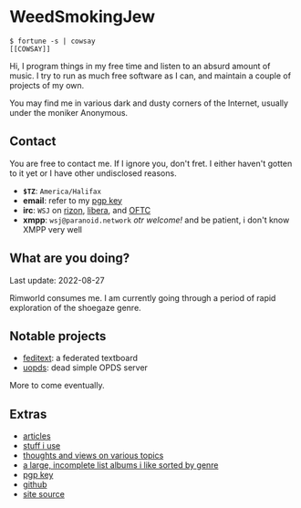 # WeedSmokingJew

```
$ fortune -s | cowsay
[[COWSAY]]
```

Hi, I program things in my free time and listen to an absurd amount of music.
I try to run as much free software as I can, and maintain a couple of projects
of my own.

You may find me in various dark and dusty corners of the Internet, usually under
the moniker Anonymous.

## Contact

You are free to contact me.
If I ignore you, don't fret.
I either haven't gotten to it yet or I have other undisclosed reasons.

- **`$TZ`**: `America/Halifax`
- **email**: refer to my [pgp key](key.asc)
- **irc**: `WSJ` on [rizon](https://rizon.net), [libera](https://libera.chat), and [OFTC](https://oftc.net)
- **xmpp**: `wsj@paranoid.network` *otr welcome!* and be patient, i don't know XMPP very well

## What are you doing?

Last update: 2022-08-27

Rimworld consumes me.
I am currently going through a period of rapid exploration of the shoegaze genre.

## Notable projects

- [feditext](https://github.com/KushBlazingJudah/feditext): a federated textboard
- [uopds](https://github.com/KushBlazingJudah/uopds): dead simple OPDS server

More to come eventually.

## Extras

- [articles](catalog.html)
- [stuff i use](software.html)
- [thoughts and views on various topics](thoughts.html)
- [a large, incomplete list albums i like sorted by genre](tunes.html)
- [pgp key](key.asc)
- [github](https://github.com/KushBlazingJudah)
- [site source](https://github.com/KushBlazingJudah/website)
